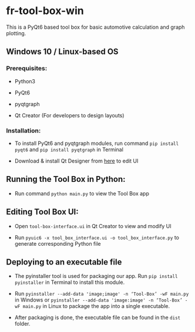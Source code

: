 # fr-tool-box-win

This is a PyQt6 based tool box for basic automotive calculation and graph plotting. 

## Windows 10 / Linux-based OS

### Prerequisites:

* Python3

* PyQt6

* pyqtgraph

* Qt Creator (For developers to design layouts)

### Installation:

* To install PyQt6 and pyqtgraph modules, run command `pip install pyqt6` and `pip install pyqtgraph` in Terminal
   
* Download & install Qt Designer from [here](https://www.qt.io/download) to edit UI

## Running the Tool Box in Python:

* Run command `python main.py` to view the Tool Box app

## Editing Tool Box UI:

* Open `tool-box-interface.ui` in Qt Creator to view and modify UI

* Run `pyuic6 -x tool_box_interface.ui -o tool_box_interface.py` to generate corresponding Python file

## Deploying to an executable file

* The pyinstaller tool is used for packaging our app. Run `pip install pyinstaller` in Terminal to install this module.

* Run `pyinstaller --add-data 'image;image' -n ‘Tool-Box’ -wF main.py` in Windows
  or `pyinstaller --add-data 'image:image' -n ‘Tool-Box’ -wF main.py` in Linux to package the app into a single executable.

* After packaging is done, the executable file can be found in the `dist` folder. 
